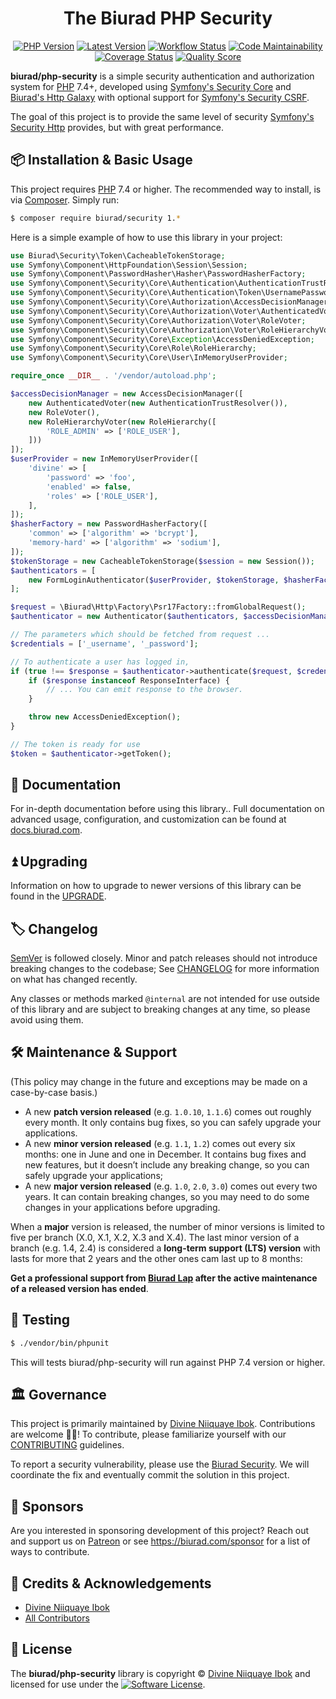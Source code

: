 <div align="center">

# The Biurad PHP Security

[![PHP Version](https://img.shields.io/packagist/php-v/biurad/security.svg?style=flat-square&colorB=%238892BF)](http://php.net)
[![Latest Version](https://img.shields.io/packagist/v/biurad/security.svg?style=flat-square)](https://packagist.org/packages/biurad/security)
[![Workflow Status](https://img.shields.io/github/workflow/status/biurad/php-security/build?style=flat-square)](https://github.com/biurad/php-security/actions?query=workflow%3Abuild)
[![Code Maintainability](https://img.shields.io/codeclimate/maintainability/biurad/php-security?style=flat-square)](https://codeclimate.com/github/biurad/php-security)
[![Coverage Status](https://img.shields.io/codecov/c/github/biurad/php-security?style=flat-square)](https://codecov.io/gh/biurad/php-security)
[![Quality Score](https://img.shields.io/scrutinizer/g/biurad/php-security.svg?style=flat-square)](https://scrutinizer-ci.com/g/biurad/php-security)

</div>

**biurad/php-security** is a simple security authentication and authorization system for [PHP] 7.4+, developed using [Symfony's Security Core][sfs-core] and [Biurad's Http Galaxy][php-http-galaxy] with optional support for [Symfony's Security CSRF][sfs-csrf].

The goal of this project is to provide the same level of security [Symfony's Security Http][sfs-http] provides, but with great performance.

## 📦 Installation & Basic Usage

This project requires [PHP] 7.4 or higher. The recommended way to install, is via [Composer]. Simply run:

```bash
$ composer require biurad/security 1.*
```

Here is a simple example of how to use this library in your project:

```php
use Biurad\Security\Token\CacheableTokenStorage;
use Symfony\Component\HttpFoundation\Session\Session;
use Symfony\Component\PasswordHasher\Hasher\PasswordHasherFactory;
use Symfony\Component\Security\Core\Authentication\AuthenticationTrustResolver;
use Symfony\Component\Security\Core\Authentication\Token\UsernamePasswordToken;
use Symfony\Component\Security\Core\Authorization\AccessDecisionManager;
use Symfony\Component\Security\Core\Authorization\Voter\AuthenticatedVoter;
use Symfony\Component\Security\Core\Authorization\Voter\RoleVoter;
use Symfony\Component\Security\Core\Authorization\Voter\RoleHierarchyVoter;
use Symfony\Component\Security\Core\Exception\AccessDeniedException;
use Symfony\Component\Security\Core\Role\RoleHierarchy;
use Symfony\Component\Security\Core\User\InMemoryUserProvider;

require_once __DIR__ . '/vendor/autoload.php';

$accessDecisionManager = new AccessDecisionManager([
    new AuthenticatedVoter(new AuthenticationTrustResolver()),
    new RoleVoter(),
    new RoleHierarchyVoter(new RoleHierarchy([
        'ROLE_ADMIN' => ['ROLE_USER'],
    ]))
]);
$userProvider = new InMemoryUserProvider([
    'divine' => [
        'password' => 'foo',
        'enabled' => false,
        'roles' => ['ROLE_USER'],
    ],
]);
$hasherFactory = new PasswordHasherFactory([
    'common' => ['algorithm' => 'bcrypt'],
    'memory-hard' => ['algorithm' => 'sodium'],
]);
$tokenStorage = new CacheableTokenStorage($session = new Session());
$authenticators = [
    new FormLoginAuthenticator($userProvider, $tokenStorage, $hasherFactory, null, $session),
];

$request = \Biurad\Http\Factory\Psr17Factory::fromGlobalRequest();
$authenticator = new Authenticator($authenticators, $accessDecisionManager);

// The parameters which should be fetched from request ...
$credentials = ['_username', '_password'];

// To authenticate a user has logged in,
if (true !== $response = $authenticator->authenticate($request, $credentials)) {
    if ($response instanceof ResponseInterface) {
        // ... You can emit response to the browser.
    }

    throw new AccessDeniedException();
}

// The token is ready for use
$token = $authenticator->getToken();

```

## 📓 Documentation

For in-depth documentation before using this library.. Full documentation on advanced usage, configuration, and customization can be found at [docs.biurad.com][docs].

## ⏫ Upgrading

Information on how to upgrade to newer versions of this library can be found in the [UPGRADE].

## 🏷️ Changelog

[SemVer](http://semver.org/) is followed closely. Minor and patch releases should not introduce breaking changes to the codebase; See [CHANGELOG] for more information on what has changed recently.

Any classes or methods marked `@internal` are not intended for use outside of this library and are subject to breaking changes at any time, so please avoid using them.

## 🛠️ Maintenance & Support

(This policy may change in the future and exceptions may be made on a case-by-case basis.)

- A new **patch version released** (e.g. `1.0.10`, `1.1.6`) comes out roughly every month. It only contains bug fixes, so you can safely upgrade your applications.
- A new **minor version released** (e.g. `1.1`, `1.2`) comes out every six months: one in June and one in December. It contains bug fixes and new features, but it doesn’t include any breaking change, so you can safely upgrade your applications;
- A new **major version released** (e.g. `1.0`, `2.0`, `3.0`) comes out every two years. It can contain breaking changes, so you may need to do some changes in your applications before upgrading.

When a **major** version is released, the number of minor versions is limited to five per branch (X.0, X.1, X.2, X.3 and X.4). The last minor version of a branch (e.g. 1.4, 2.4) is considered a **long-term support (LTS) version** with lasts for more that 2 years and the other ones cam last up to 8 months:

**Get a professional support from [Biurad Lap][] after the active maintenance of a released version has ended**.

## 🧪 Testing

```bash
$ ./vendor/bin/phpunit
```

This will tests biurad/php-security will run against PHP 7.4 version or higher.

## 🏛️ Governance

This project is primarily maintained by [Divine Niiquaye Ibok][@divineniiquaye]. Contributions are welcome 👷‍♀️! To contribute, please familiarize yourself with our [CONTRIBUTING] guidelines.

To report a security vulnerability, please use the [Biurad Security](https://security.biurad.com). We will coordinate the fix and eventually commit the solution in this project.

## 🙌 Sponsors

Are you interested in sponsoring development of this project? Reach out and support us on [Patreon](https://www.patreon.com/biurad) or see <https://biurad.com/sponsor> for a list of ways to contribute.

## 👥 Credits & Acknowledgements

- [Divine Niiquaye Ibok][@divineniiquaye]
- [All Contributors][]

## 📄 License

The **biurad/php-security** library is copyright © [Divine Niiquaye Ibok](https://divinenii.com) and licensed for use under the [![Software License](https://img.shields.io/badge/License-BSD--3-brightgreen.svg?style=flat-square)](LICENSE).

[Composer]: https://getcomposer.org
[PHP]: https://php.net
[@divineniiquaye]: https://github.com/divineniiquaye
[docs]: https://docs.biurad.com/php/security
[commit]: https://commits.biurad.com/php-security.git
[UPGRADE]: UPGRADE.md
[CHANGELOG]: CHANGELOG.md
[CONTRIBUTING]: ./.github/CONTRIBUTING.md
[All Contributors]: https://github.com/biurad/php-security/contributors
[Biurad Lap]: https://team.biurad.com
[email]: support@biurad.com
[message]: https://projects.biurad.com/message
[php-http-galaxy]: https://github.com/biurad/php-http-galaxy
[sfs-core]: https://github.com/symfony/security-core
[sfs-http]: https://github.com/symfony/security-http
[sfs-csrf]: https://github.com/symfony/security-csrf

